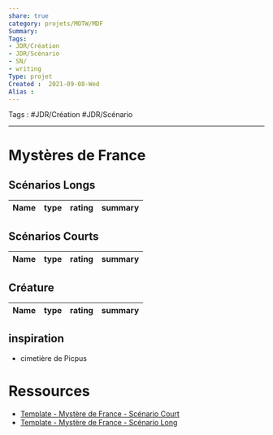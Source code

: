 ```yaml
---
share: true 
category: projets/MOTW/MDF
Summary: 
Tags:
- JDR/Création 
- JDR/Scénario
- SN/
- writing
Type: projet
Created :  2021-09-08-Wed
Alias :
---
```


Tags : #JDR/Création #JDR/Scénario

***
# Mystères de France

## Scénarios Longs
| Name | type | rating | summary |
| ---- | ---- | ------ | ------- |



## Scénarios Courts
| Name | type | rating | summary |
| ---- | ---- | ------ | ------- |


## Créature
| Name | type | rating | summary |
| ---- | ---- | ------ | ------- |



## inspiration 
- cimetière de Picpus

# Ressources
- [Template - Mystère de France - Scénario Court](Template%20-%20Myst%C3%A8re%20de%20France%20-%20Sc%C3%A9nario%20Court.md)
- [Template - Mystère de France - Scénario Long](Template%20-%20Myst%C3%A8re%20de%20France%20-%20Sc%C3%A9nario%20Long.md)


